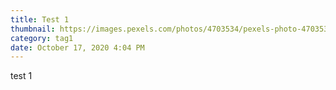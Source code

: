 ```yaml
---
title: Test 1
thumbnail: https://images.pexels.com/photos/4703534/pexels-photo-4703534.jpeg?auto=compress&cs=tinysrgb&dpr=2&h=750&w=1260
category: tag1
date: October 17, 2020 4:04 PM
---
```

test 1